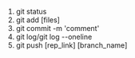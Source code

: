 1. git status
2. git add [files]
3. git commit -m 'comment'
4. git log/git log --oneline
5. git push [rep_link] [branch_name]
